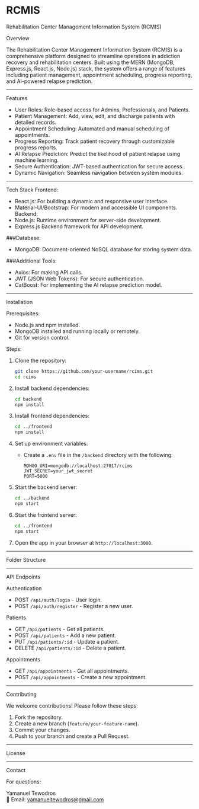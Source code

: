 # RCMIS


 Rehabilitation Center Management Information System (RCMIS)

 Overview 

The Rehabilitation Center Management Information System (RCMIS) is a comprehensive platform designed to streamline operations in addiction recovery and rehabilitation centers. Built using the MERN (MongoDB, Express.js, React.js, Node.js) stack, the system offers a range of features including patient management, appointment scheduling, progress reporting, and AI-powered relapse prediction.

---


Features

- User Roles: Role-based access for Admins, Professionals, and Patients.
- Patient Management: Add, view, edit, and discharge patients with detailed records.
- Appointment Scheduling: Automated and manual scheduling of appointments.
- Progress Reporting: Track patient recovery through customizable progress reports.
- AI Relapse Prediction: Predict the likelihood of patient relapse using machine learning.
- Secure Authentication: JWT-based authentication for secure access.
- Dynamic Navigation: Seamless navigation between system modules.

---

Tech Stack
 Frontend:
- React.js: For building a dynamic and responsive user interface.
- Material-UI/Bootstrap: For modern and accessible UI components.
 Backend:
- Node.js: Runtime environment for server-side development.
- Express.js Backend framework for API development.

 ###Database:
- MongoDB: Document-oriented NoSQL database for storing system data.

 ###Additional Tools:
- Axios: For making API calls.
- JWT (JSON Web Tokens): For secure authentication.
- CatBoost: For implementing the AI relapse prediction model.

---

 Installation

Prerequisites:
- Node.js and npm installed.
- MongoDB installed and running locally or remotely.
- Git for version control.

 Steps:
1. Clone the repository:
   ```bash
   git clone https://github.com/your-username/rcims.git
   cd rcims
   ```

2. Install backend dependencies:
   ```bash
   cd backend
   npm install
   ```

3. Install frontend dependencies:
   ```bash
   cd ../frontend
   npm install
   ```

4. Set up environment variables:
   - Create a `.env` file in the `/backend` directory with the following:
     ```
     MONGO_URI=mongodb://localhost:27017/rcims
     JWT_SECRET=your_jwt_secret
     PORT=5000
     ```

5. Start the backend server:
   ```bash
   cd ../backend
   npm start
   ```

6. Start the frontend server:
   ```bash
   cd ../frontend
   npm start
   ```

7. Open the app in your browser at `http://localhost:3000`.

---

 Folder Structure


---

 API Endpoints

 Authentication
- POST `/api/auth/login` - User login.
- POST `/api/auth/register` - Register a new user.

Patients
- GET `/api/patients` - Get all patients.
- POST `/api/patients` - Add a new patient.
- PUT `/api/patients/:id` - Update a patient.
- DELETE `/api/patients/:id` - Delete a patient.

 Appointments
- GET `/api/appointments` - Get all appointments.
- POST `/api/appointments` - Create a new appointment.

---

 Contributing

We welcome contributions! Please follow these steps:
1. Fork the repository.
2. Create a new branch (`feature/your-feature-name`).
3. Commit your changes.
4. Push to your branch and create a Pull Request.

---

 License



---

 Contact

For questions:

Yamanuel Tewodros  
📧 Email: yamanueltewodros@gmail.com  

